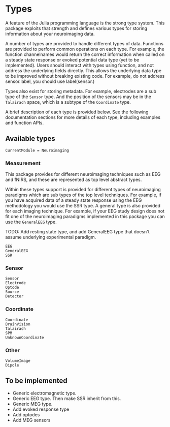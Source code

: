 # Types

A feature of the Julia programming language is the strong type system.
This package exploits that strength and defines various types for storing
information about your neuroimaging data.

A number of types are provided to handle different types of data.
Functions are provided to perform common operations on each type.
For example, the function channelnames would return the correct
information when called on a steady state response or evoked potential
data type (yet to be implemented).
Users should interact with types using function, and not address the underlying
fields directly. This allows the underlying data type to be improved without breaking
existing code. For example, do not address sensor.label, you should use label(sensor.)

Types also exist for storing metadata. For example, electrodes
are a sub type of the `Sensor` type. And the position
of the sensors may be in the `Talairach` space, which is a subtype of
the `Coordinate` type.

A brief description of each type is provided below.
See the following documentation sections for more details of each type,
including examples and function APIs.

## Available types

```@meta
CurrentModule = Neuroimaging
```

### Measurement

This package provides for different neuroimaging techniques such as EEG and fNIRS,
and these are represented as top level abstract types.

Within these types support is provided for different types of neuroimaging paradigms
which are sub types of the top level techniques.
For example, if you have acquired data of a steady state response using the EEG methodology you would use the SSR type.
A general type is also provided for each imaging technique.
For example, if your EEG study design does not fit one of the neuroimaging paradigms implemented in this package you can
use the `GeneralEEG` type.

TODO: Add resting state type, and add GeneralEEG type that doesn't assume underlying experimental paradigm.

```@docs
EEG
GeneralEEG
SSR
```

### Sensor

```@docs
Sensor
Electrode
Optode
Source
Detector
```

### Coordinate

```@docs
Coordinate
BrainVision 
Talairach
SPM
UnknownCoordinate
```

### Other

```@docs
VolumeImage
Dipole
```


## To be implemented

* Generic electromagnetic type.
* Generic EEG type. Then make SSR inherit from this.
* Generic MEG type.
* Add evoked response type
* Add optodes
* Add MEG sensors
